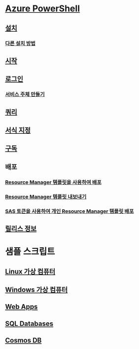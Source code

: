 # [Azure PowerShell](../overview.md)
## [설치](../install-azurerm-ps.md)
### [다른 설치 방법](../other-install.md)
## [시작](../get-started-azureps.md)
## [로그인](../authenticate-azureps.md)
### [서비스 주체 만들기](../create-azure-service-principal-azureps.md)
## [쿼리](../queries-azureps.md)
## [서식 지정](../formatting-output.md)
## [구독](../manage-subscriptions-azureps.md)

## 배포
### [Resource Manager 템플릿을 사용하여 배포](https://docs.microsoft.com/en-us/azure/azure-resource-manager/resource-group-template-deploy)
### [Resource Manager 템플릿 내보내기](https://docs.microsoft.com/en-us/azure/azure-resource-manager/resource-manager-export-template-powershell)
### [SAS 토큰을 사용하여 개인 Resource Manager 템플릿 배포](https://docs.microsoft.com/en-us/azure/azure-resource-manager/resource-manager-powershell-sas-token)

## [릴리스 정보](release-notes-azureps.md)

# 샘플 스크립트
## [Linux 가상 컴퓨터](https://docs.microsoft.com/en-us/azure/virtual-machines/linux/powershell-samples?toc=%2fpowershell%2fmodule%2ftoc.json)
## [Windows 가상 컴퓨터](https://docs.microsoft.com/en-us/azure/virtual-machines/windows/powershell-samples?toc=%2fpowershell%2fmodule%2ftoc.json)
## [Web Apps](https://docs.microsoft.com/azure/app-service-web/app-service-powershell-samples?toc=%2fpowershell%2fmodule%2ftoc.json)
## [SQL Databases](https://docs.microsoft.com/azure/sql-database/sql-database-powershell-samples?toc=%2fpowershell%2fmodule%2ftoc.json)
## [Cosmos DB](https://docs.microsoft.com/azure/cosmos-db/powershell-samples?toc=%2fpowershell%2fmodules%2ftoc.json)

